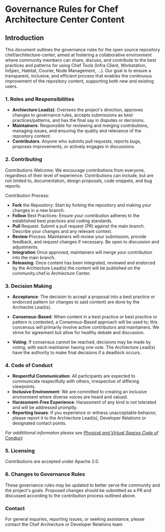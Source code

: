 # Governance Rules for Chef Architecture Center Content

## Introduction
This document outlines the governance rules for the open source repository chef/architecture-center, aimed at fostering a collaborative environment where community members can share, discuss, and contribute to the best practices and patterns for using Chef Tools (Infra Client, Workstation, InSpec, Habitat, Courier, Node Management, ...). Our goal is to ensure a transparent, inclusive, and efficient process that enables the continuous improvement of the repository content, supporting both new and existing users.

### 1. Roles and Responsibilities

- **Archiecture Lead(s)**: Oversees the project's direction, approves changes to governance rules, accepts submissions as best practices/patterns, and has the final say in disputes or decisions.
- **Maintainers**: Responsible for reviewing and merging contributions, managing issues, and ensuring the quality and relevance of the repository content.
- **Contributors**: Anyone who submits pull requests, reports bugs, proposes improvements, or actively engages in discussions.

### 2. Contributing
Contributions Welcome: We encourage contributions from everyone, regardless of their level of experience. Contributions can include, but are not limited to, documentation, design proposals, code snippets, and bug reports.

Contribution Process:
- **Fork** the Repository: Start by forking the repository and making your changes in a new branch.
- **Follow** Best Practices: Ensure your contribution adheres to the established best practices and coding standards.
- **Pull** Request: Submit a pull request (PR) against the main branch. Describe your changes and any relevant context.
- **Review** Process: Maintainers will review your submission, provide feedback, and request changes if necessary. Be open to discussion and adjustments.
- **Integration** Once approved, maintainers will merge your contribution into the main branch.
- **Releasing**: Once content has been integrated, reviewed and endorced by the Archiecture Lead(s) the content will be published on the community.chef.io Archiecture Center.

### 3. Decision Making

- **Acceptance**: The decision to accept a proposal into a best practice or endorced pattern (or changes to said content) are done by the Archiectre Lead(s). 

- **Consensus-Based**: When content in a best practice or best practice or pattern is contested, a Consensus-Based approach will be used to; this concensus will primarily involve active contributors and maintainers. We strive for agreement but allow for healthy debate and discussion.

- **Voting**: If consensus cannot be reached, decisions may be made by voting, with each maintainer having one vote. The Archiecture Lead(s) have the authority to make final decisions if a deadlock occurs.

### 4. Code of Conduct
- **Respectful Communication**: All participants are expected to communicate respectfully with others, irrespective of differing viewpoints.
- **Inclusive Environment**: We are committed to creating an inclusive environment where diverse voices are heard and valued.
- **Harassment-Free Experience**: Harassment of any kind is not tolerated and will be addressed promptly.
- **Reporting Issues**: If you experience or witness unacceptable behavior, please report it to the Archiecture Lead(s), Developer Relations or designated contact points.

*For addititional informaton please see [Physical and Virtual Spaces Code of Conduct](./CODE_OF_CONDUCT.md)*


### 5. Licensing
Contributions are accepted under Apache 2.0.

### 6. Changes to Governance Rules
These governance rules may be updated to better serve the community and the project's goals. Proposed changes should be submitted as a PR and discussed according to the contribution process outlined above.

### Contact
For general inquiries, reporting issues, or seeking assistance, please contact the Chef Archiecture or Developer Relations team